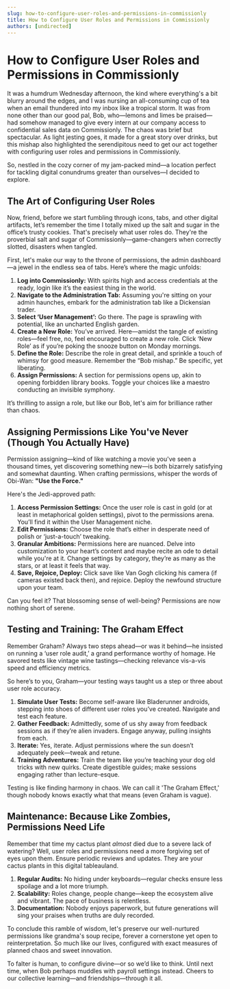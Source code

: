 ```yaml
---
slug: how-to-configure-user-roles-and-permissions-in-commissionly
title: How to Configure User Roles and Permissions in Commissionly
authors: [undirected]
---
```



# How to Configure User Roles and Permissions in Commissionly

It was a humdrum Wednesday afternoon, the kind where everything's a bit blurry around the edges, and I was nursing an all-consuming cup of tea when an email thundered into my inbox like a tropical storm. It was from none other than our good pal, Bob, who—lemons and limes be praised—had somehow managed to give every intern at our company access to confidential sales data on Commissionly. The chaos was brief but spectacular. As light jesting goes, it made for a great story over drinks, but this mishap also highlighted the serendipitous need to get our act together with configuring user roles and permissions in Commissionly. 

So, nestled in the cozy corner of my jam-packed mind—a location perfect for tackling digital conundrums greater than ourselves—I decided to explore. 

## The Art of Configuring User Roles

Now, friend, before we start fumbling through icons, tabs, and other digital artifacts, let’s remember the time I totally mixed up the salt and sugar in the office’s trusty cookies. That's precisely what user roles do. They're the proverbial salt and sugar of Commissionly—game-changers when correctly slotted, disasters when tangled.

First, let's make our way to the throne of permissions, the admin dashboard—a jewel in the endless sea of tabs. Here’s where the magic unfolds:

1. **Log into Commissionly:** With spirits high and access credentials at the ready, login like it’s the easiest thing in the world. 
2. **Navigate to the Administration Tab:** Assuming you're sitting on your admin haunches, embark for the administration tab like a Dickensian trader.
3. **Select ‘User Management’:** Go there. The page is sprawling with potential, like an uncharted English garden.
4. **Create a New Role:** You’ve arrived. Here—amidst the tangle of existing roles—feel free, no, feel encouraged to create a new role. Click ‘New Role’ as if you’re poking the snooze button on Monday mornings.
5. **Define the Role:** Describe the role in great detail, and sprinkle a touch of whimsy for good measure. Remember the “Bob mishap.” Be specific, yet liberating.
6. **Assign Permissions:** A section for permissions opens up, akin to opening forbidden library books. Toggle your choices like a maestro conducting an invisible symphony.

It’s thrilling to assign a role, but like our Bob, let's aim for brilliance rather than chaos.

## Assigning Permissions Like You've Never (Though You Actually Have)

Permission assigning—kind of like watching a movie you've seen a thousand times, yet discovering something new—is both bizarrely satisfying and somewhat daunting. When crafting permissions, whisper the words of Obi-Wan: **"Use the Force."**

Here's the Jedi-approved path:

1. **Access Permission Settings:** Once the user role is cast in gold (or at least in metaphorical golden settings), pivot to the permissions arena. You’ll find it within the User Management niche.
2. **Edit Permissions:** Choose the role that’s either in desperate need of polish or ‘just-a-touch’ tweaking. 
3. **Granular Ambitions:** Permissions here are nuanced. Delve into customization to your heart’s content and maybe recite an ode to detail while you're at it. Change settings by category, they’re as many as the stars, or at least it feels that way.
4. **Save, Rejoice, Deploy:** Click save like Van Gogh clicking his camera (if cameras existed back then), and rejoice. Deploy the newfound structure upon your team.

Can you feel it? That blossoming sense of well-being? Permissions are now nothing short of serene.

## Testing and Training: The Graham Effect

Remember Graham? Always two steps ahead—or was it behind—he insisted on running a ‘user role audit,’ a grand performance worthy of homage. He savored tests like vintage wine tastings—checking relevance vis-a-vis speed and efficiency metrics.

So here’s to you, Graham—your testing ways taught us a step or three about user role accuracy.

1. **Simulate User Tests:** Become self-aware like Bladerunner androids, stepping into shoes of different user roles you’ve created. Navigate and test each feature.
2. **Gather Feedback:** Admittedly, some of us shy away from feedback sessions as if they’re alien invaders. Engage anyway, pulling insights from each.
3. **Iterate:** Yes, iterate. Adjust permissions where the sun doesn’t adequately peek—tweak and retune.
4. **Training Adventures:** Train the team like you’re teaching your dog old tricks with new quirks. Create digestible guides; make sessions engaging rather than lecture-esque.

Testing is like finding harmony in chaos. We can call it 'The Graham Effect,' though nobody knows exactly what that means (even Graham is vague).

## Maintenance: Because Like Zombies, Permissions Need Life

Remember that time my cactus plant *almost* died due to a severe lack of watering? Well, user roles and permissions need a more forgiving set of eyes upon them. Ensure periodic reviews and updates. They are your cactus plants in this digital tableauland.

1. **Regular Audits:** No hiding under keyboards—regular checks ensure less spoilage and a lot more triumph.
2. **Scalability:** Roles change, people change—keep the ecosystem alive and vibrant. The pace of business is relentless.
3. **Documentation:** Nobody enjoys paperwork, but future generations will sing your praises when truths are duly recorded.

To conclude this ramble of wisdom, let's preserve our well-nurtured permissions like grandma's soup recipe, forever a cornerstone yet open to reinterpretation. So much like our lives, configured with exact measures of planned chaos and sweet innovation.

To falter is human, to configure divine—or so we’d like to think. Until next time, when Bob perhaps muddles with payroll settings instead. Cheers to our collective learning—and friendships—through it all.